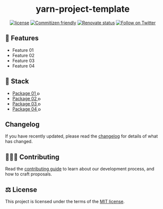<h1 align="center">yarn-project-template</h1>

<div align="center">

[![license](https://img.shields.io/badge/license-MIT-blue.svg)](https://github.com/blackboardd/magui/blob/main/LICENSE) [![Commitizen friendly](https://img.shields.io/badge/commitizen-friendly-brightgreen.svg)](http://commitizen.github.io/cz-cli/) [![Renovate status](https://img.shields.io/badge/renovate-enabled-brightgreen.svg)](https://github.com/blackboardd/yarn-project-template/issues/1) [![Follow on Twitter](https://img.shields.io/twitter/follow/blkboardd.svg?label=follow+blkboardd)](https://twitter.com/blkboardd)

</div>


## 👠 Features

- Feature 01
- Feature 02
- Feature 03
- Feature 04

## 🧱 Stack

- [Package 01 <img src="ICON_SOURCE" alt="Package 01" height="10"/>](package_link)
- [Package 02 <img src="ICON_SOURCE" alt="Package 02" height="10"/>](package_link)
- [Package 03 <img src="ICON_SOURCE" alt="Package 03" height="10"/>](package_link)
- [Package 04 <img src="ICON_SOURCE" alt="Package 04" height="10"/>](package_link)

## Changelog

If you have recently updated, please read the [changelog](https://github.com/blackboardd/yarn-project-template/blob/main/docs/CHANGELOG.md) for details of what has changed.

## 🧑‍🤝‍🧑 Contributing

Read the [contributing guide](/docs/CONTRIBUTING.md) to learn about our development process, and how to craft proposals.

## ⚖️ License

This project is licensed under the terms of the [MIT license](/docs/LICENSE).